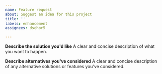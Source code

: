 ```yaml
---
name: Feature request
about: Suggest an idea for this project
title: ''
labels: enhancement
assignees: dschor5

---
```


**Describe the solution you'd like**
A clear and concise description of what you want to happen.

**Describe alternatives you've considered**
A clear and concise description of any alternative solutions or features you've considered.
